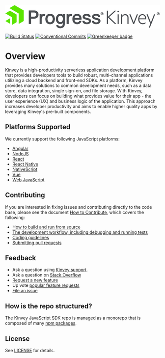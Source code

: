 <p align="left">
  <a href="https://www.progress.com/kinvey" style="display: inline-block;">
    <img src="logo-progresskinvey.png">
  </a>
</p>

[![Build Status](https://api.cirrus-ci.com/github/Kinvey/js-sdk.svg)](https://cirrus-ci.com/github/Kinvey/js-sdk)
[![Conventional Commits](https://img.shields.io/badge/Conventional%20Commits-1.0.0-yellow.svg)](https://conventionalcommits.org)
[![Greenkeeper badge](https://badges.greenkeeper.io/Kinvey/js-sdk.svg)](https://greenkeeper.io/)

# Overview

[Kinvey](https://www.progress.com/kinvey) is a high-productivity serverless application development platform that provides developers tools to build robust, multi-channel applications utilizing a cloud backend and front-end SDKs. As a platform, Kinvey provides many solutions to common development needs, such as a data store, data integration, single sign-on, and file storage. With Kinvey, developers can focus on building what provides value for their app - the user experience (UX) and business logic of the application. This approach increases developer productivity and aims to enable higher quality apps by leveraging Kinvey's pre-built components.

## Platforms Supported

We currently support the following JavaScript platforms:

- [Angular](packages/angular-sdk)
- [NodeJS](packages/node-sdk)
- [React](packages/html5-sdk)
- [React Native](packages/react-native-sdk)
- [NativeScript](packages/nativescript-sdk)
- [Vue](packages/html5-sdk)
- [Web JavaScript](packages/html5-sdk)

## Contributing

If you are interested in fixing issues and contributing directly to the code base, please see the document [How to Contribute](), which covers the following:

- [How to build and run from source]()
- [The development workflow, including debugging and running tests]()
- [Coding guidelines]()
- [Submitting pull requests]()

## Feedback

- Ask a question using [Kinvey support](https://support.kinvey.com/support/home).
- Ask a question on [Stack Overflow](https://stackoverflow.com/questions/tagged/kinvey)
- [Request a new feature](CONTRIBUTING.md)
- Up vote [popular feature requests](https://github.com/Kinvey/js-code/issues?q=is%3Aopen+is%3Aissue+label%3Afeature-request+sort%3Areactions-%2B1-desc)
- [File an issue](https://github.com/Kinvey/js-sdk/issues)

## How is the repo structured?

The Kinvey JavaScript SDK repo is managed as a [monorepo](https://github.com/Kinvey/js-sdk/wiki/Monorepo) that is composed of many [npm packages](packages/README.md).

## License

See [LICENSE](LICENSE.txt) for details.
